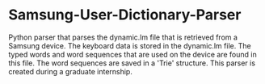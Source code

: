 # Samsung-User-Dictionary-Parser
Python parser that parses the dynamic.lm file that is retrieved from a Samsung device. The keyboard data is stored in the dynamic.lm file. The typed words and word sequences that are used on the device are found in this file. The word sequences are saved in a 'Trie' structure. 
This parser is created during a graduate internship.
